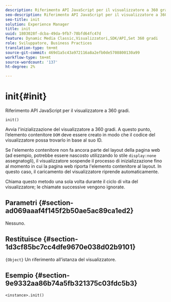 ```yaml
---
description: Riferimento API JavaScript per il visualizzatore a 360 gradi.
seo-description: Riferimento API JavaScript per il visualizzatore a 360 gradi.
seo-title: init
solution: Experience Manager
title: init
uuid: 1803028f-dcba-49da-9fb7-78bfd64fc47d
feature: Dynamic Media Classic,Visualizzatori,SDK/API,Set 360 gradi
role: Sviluppatore, Business Practices
translation-type: tm+mt
source-git-commit: 469d1a5c43a972116a8a2efb0de5708800130a99
workflow-type: tm+mt
source-wordcount: '137'
ht-degree: 2%

---
```



# init{#init}

Riferimento API JavaScript per il visualizzatore a 360 gradi.

`init()`

Avvia l&#39;inizializzazione del visualizzatore a 360 gradi. A questo punto, l’elemento contenitore `DOM` deve essere creato in modo che il codice del visualizzatore possa trovarlo in base al suo ID.

Se l&#39;elemento contenitore non fa ancora parte del layout della pagina web (ad esempio, potrebbe essere nascosto utilizzando lo stile `display:none` assegnatogli), il visualizzatore sospende il processo di inizializzazione fino al momento in cui la pagina web riporta l&#39;elemento contenitore al layout. In questo caso, il caricamento del visualizzatore riprende automaticamente.

Chiama questo metodo una sola volta durante il ciclo di vita del visualizzatore; le chiamate successive vengono ignorate.

## Parametri {#section-ad069aaaf4f145f2b50ae5ac89ca1ed2}

Nessuno.

## Restituisce {#section-1d3cf85bc7cc4dfe9670e038d02b9101}

`{Object}` Un riferimento all’istanza del visualizzatore.

## Esempio {#section-9e9332aa86b74a5fb321375c03fdc5b3}

```
<instance>.init()
```

